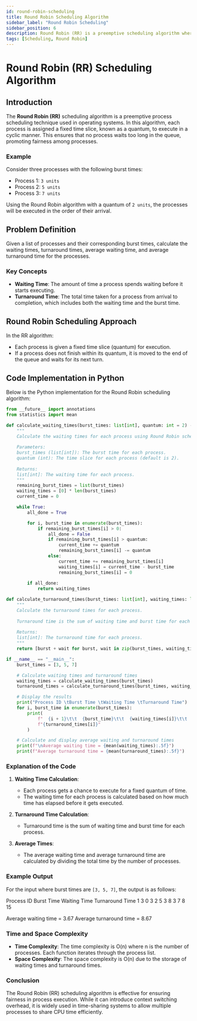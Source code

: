 ```yaml
---
id: round-robin-scheduling
title: Round Robin Scheduling Algorithm
sidebar_label: "Round Robin Scheduling"
sidebar_position: 6
description: Round Robin (RR) is a preemptive scheduling algorithm where each process is assigned a fixed time slice in a cyclic order.
tags: [Scheduling, Round Robin]
---
```


# Round Robin (RR) Scheduling Algorithm

## Introduction

The **Round Robin (RR)** scheduling algorithm is a preemptive process scheduling technique used in operating systems. In this algorithm, each process is assigned a fixed time slice, known as a quantum, to execute in a cyclic manner. This ensures that no process waits too long in the queue, promoting fairness among processes.

### Example

Consider three processes with the following burst times:
- Process 1: `3 units`
- Process 2: `5 units`
- Process 3: `7 units`

Using the Round Robin algorithm with a quantum of `2 units`, the processes will be executed in the order of their arrival.

## Problem Definition

Given a list of processes and their corresponding burst times, calculate the waiting times, turnaround times, average waiting time, and average turnaround time for the processes.

### Key Concepts

- **Waiting Time**: The amount of time a process spends waiting before it starts executing.
- **Turnaround Time**: The total time taken for a process from arrival to completion, which includes both the waiting time and the burst time.

## Round Robin Scheduling Approach

In the RR algorithm:
- Each process is given a fixed time slice (quantum) for execution.
- If a process does not finish within its quantum, it is moved to the end of the queue and waits for its next turn.

## Code Implementation in Python

Below is the Python implementation for the Round Robin scheduling algorithm:

```python
from __future__ import annotations
from statistics import mean

def calculate_waiting_times(burst_times: list[int], quantum: int = 2) -> list[int]:
    """
    Calculate the waiting times for each process using Round Robin scheduling.
    
    Parameters:
    burst_times (list[int]): The burst time for each process.
    quantum (int): The time slice for each process (default is 2).
    
    Returns:
    list[int]: The waiting time for each process.
    """
    remaining_burst_times = list(burst_times)
    waiting_times = [0] * len(burst_times)
    current_time = 0

    while True:
        all_done = True

        for i, burst_time in enumerate(burst_times):
            if remaining_burst_times[i] > 0:
                all_done = False
                if remaining_burst_times[i] > quantum:
                    current_time += quantum
                    remaining_burst_times[i] -= quantum
                else:
                    current_time += remaining_burst_times[i]
                    waiting_times[i] = current_time - burst_time
                    remaining_burst_times[i] = 0
        
        if all_done:
            return waiting_times

def calculate_turnaround_times(burst_times: list[int], waiting_times: list[int]) -> list[int]:
    """
    Calculate the turnaround times for each process.
    
    Turnaround time is the sum of waiting time and burst time for each process.
    
    Returns:
    list[int]: The turnaround time for each process.
    """
    return [burst + wait for burst, wait in zip(burst_times, waiting_times)]

if __name__ == "__main__":
    burst_times = [3, 5, 7]

    # Calculate waiting times and turnaround times
    waiting_times = calculate_waiting_times(burst_times)
    turnaround_times = calculate_turnaround_times(burst_times, waiting_times)

    # Display the results
    print("Process ID \tBurst Time \tWaiting Time \tTurnaround Time")
    for i, burst_time in enumerate(burst_times):
        print(
            f"  {i + 1}\t\t  {burst_time}\t\t  {waiting_times[i]}\t\t  "
            f"{turnaround_times[i]}"
        )

    # Calculate and display average waiting and turnaround times
    print(f"\nAverage waiting time = {mean(waiting_times):.5f}")
    print(f"Average turnaround time = {mean(turnaround_times):.5f}")
```
### Explanation of the Code

1. **Waiting Time Calculation**:
   - Each process gets a chance to execute for a fixed quantum of time.
   - The waiting time for each process is calculated based on how much time has elapsed before it gets executed.

2. **Turnaround Time Calculation**:
   - Turnaround time is the sum of waiting time and burst time for each process.

3. **Average Times**:
   - The average waiting time and average turnaround time are calculated by dividing the total time by the number of processes.

### Example Output

For the input where burst times are `[3, 5, 7]`, the output is as follows:

Process ID    Burst Time      Waiting Time    Turnaround Time
1             3               0               3
2             5               3               8
3             7               8               15

Average waiting time = 3.67
Average turnaround time = 8.67

### Time and Space Complexity

- **Time Complexity**: The time complexity is O(n) where n is the number of processes. Each function iterates through the process list.
- **Space Complexity**: The space complexity is O(n) due to the storage of waiting times and turnaround times.

### Conclusion

The Round Robin (RR) scheduling algorithm is effective for ensuring fairness in process execution. While it can introduce context switching overhead, it is widely used in time-sharing systems to allow multiple processes to share CPU time efficiently.